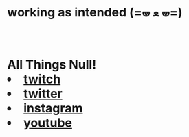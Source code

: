 
<h1><b> working as intended (=🝦 ﻌ 🝦=) 
<html lang="en">
<head>
    <meta charset="UTF-8">
    <meta name="viewport" content="width=device-width, initial-scale=1.0">
    <link rel="stylesheet" href="styles.css">
</head>
<body>
    <div class="container">
      <b><h1></h1>All Things Null! 
        <div class="links">
           <li> <a href="https://www.twitch.tv/nullcharisma" target="_blank"> twitch </a> 
           <li> <a href="https://x.com/nvllcharisma" target="_blank"> twitter </a> 
           <li> <a href="https://www.instagram.com/nullcharisma/" target="_blank"> instagram </a></li>
           <li> <a href="https://www.youtube.com/@nullcharisma" target="_blank"> youtube </a></li>
            
<style> body { background-image: url('https://ibb.co/NxnW8xd'); } </style>
